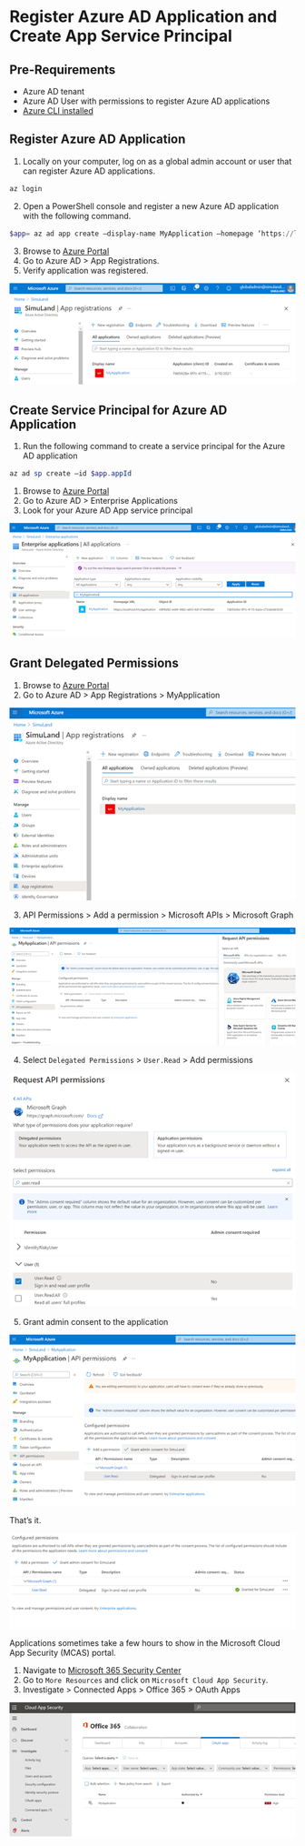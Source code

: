 # Register Azure AD Application and Create App Service Principal

## Pre-Requirements
* Azure AD tenant
* Azure AD User with permissions to register Azure AD applications
* [Azure CLI installed](https://docs.microsoft.com/en-us/cli/azure/install-azure-cli)

## Register Azure AD Application
1.	Locally on your computer, log on as a global admin account or user that can register Azure AD applications.

```PowerShell
az login
```

2.	Open a PowerShell console and register a new Azure AD application with the following command.

```PowerShell
$app= az ad app create –display-name MyApplication –homepage ‘https://localhost/MyApplication’ --reply-urls ‘https://localhost/MyApplication’ --identifier-uris ‘https://localhost/MyApplication’
```

3.	Browse to [Azure Portal](https://portal.azure.com/)
4.	Go to Azure AD > App Registrations.
5.	Verify application was registered.
 
![](../../resources/images/deploy/helper_docs/registerAADAppAndSP/2021-05-19_01_aad_app_registrations.png)

## Create Service Principal for Azure AD Application
1.	Run the following command to create a service principal for the Azure AD application

```PowerShell
az ad sp create –id $app.appId
```

1.	Browse to [Azure Portal](https://portal.azure.com/)
2.	Go to Azure AD > Enterprise Applications
3.	Look for your Azure AD App service principal

![](../../resources/images/deploy/helper_docs/registerAADAppAndSP/2021-05-19_02_aad_enterprise_apps.png)

## Grant Delegated Permissions
1.	Browse to [Azure Portal](https://portal.azure.com/)
2.	Go to Azure AD > App Registrations > MyApplication

![](../../resources/images/deploy/helper_docs/registerAADAppAndSP/2021-05-19_03_aad_app_registrations.png)

3.	API Permissions > Add a permission > Microsoft APIs > Microsoft Graph

![](../../resources/images/deploy/helper_docs/registerAADAppAndSP/2021-05-19_04_graph_api_permissions.png)

4.	Select `Delegated Permissions` > `User.Read` > Add permissions

![](../../resources/images/deploy/helper_docs/registerAADAppAndSP/2021-05-19_05_graph_user_read.png)

5.	Grant admin consent to the application

![](../../resources/images/deploy/helper_docs/registerAADAppAndSP/2021-05-19_06_grant_admin_consent.png)

That’s it.

![](../../resources/images/deploy/helper_docs/registerAADAppAndSP/2021-05-19_07_grant_admin_consent.png)
 
Applications sometimes take a few hours to show in the Microsoft Cloud App Security (MCAS) portal.
1.	Navigate to [Microsoft 365 Security Center](https://security.microsoft.com/)
2.	Go to  `More Resources` and click on `Microsoft Cloud App Security`.
3.	Investigate > Connected Apps > Office 365 > OAuth Apps

![](../../resources/images/deploy/helper_docs/registerAADAppAndSP/2021-05-19_08_m365_macs_oauth_apps.png)
